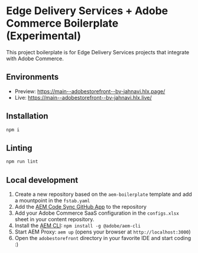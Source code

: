 # Edge Delivery Services + Adobe Commerce Boilerplate (Experimental)
This project boilerplate is for Edge Delivery Services projects that integrate with Adobe Commerce.

## Environments
- Preview: https://main--adobestorefront--bv-jahnavi.hlx.page/
- Live: https://main--adobestorefront--bv-jahnavi.hlx.live/

## Installation

```sh
npm i
```

## Linting

```sh
npm run lint
```

## Local development

1. Create a new repository based on the `aem-boilerplate` template and add a mountpoint in the `fstab.yaml`
1. Add the [AEM Code Sync GitHub App](https://github.com/apps/aem-code-sync) to the repository
1. Add your Adobe Commerce SaaS configuration in the `configs.xlsx` sheet in your content repository.
1. Install the [AEM CLI](https://github.com/adobe/aem-cli): `npm install -g @adobe/aem-cli`
1. Start AEM Proxy: `aem up` (opens your browser at `http://localhost:3000`)
1. Open the `adobestorefront` directory in your favorite IDE and start coding :)
